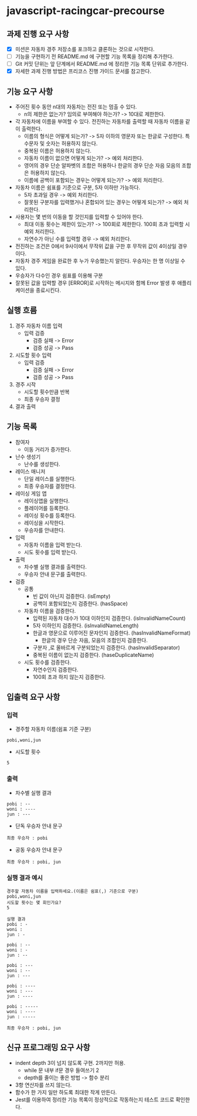 # javascript-racingcar-precourse

## 과제 진행 요구 사항

- [x] 미션은 자동차 경주 저장소를 포크하고 클론하는 것으로 시작한다.
- [ ] 기능을 구현하기 전 README.md 에 구현할 기능 목록을 정리해 추가한다.
- [ ] Git 커밋 단위는 앞 단계에서 README.md 에 정리한 기능 목록 단위로 추가한다.
- [x] 자세한 과제 진행 방법은 프리코스 진행 가이드 문서를 참고한다.

## 기능 요구 사항

- 주어진 횟수 동안 n대의 자동차는 전진 또는 멈출 수 있다.
    - n의 제한은 없는가? 임의로 부여해야 하는가? -> 10대로 제한한다.
- 각 자동차에 이름을 부여할 수 있다. 전진하는 자동차를 출력할 때 자동차 이름을 같이 출력한다.
    - 이름의 형식은 어떻게 되는가? -> 5자 이하의 영문자 또는 한글로 구성한다. 특수문자 및 숫자는 허용하지 않는다.
    - 중복된 이름은 허용하지 않는다.
    - 자동차 이름이 없으면 어떻게 되는가? -> 예외 처리한다.
    - 영어의 경우 단순 알파벳의 조합은 허용하나 한글의 경우 단순 자음 모음의 조합은 허용하지 않는다.
    - 이름에 공백이 포함되는 경우는 어떻게 되는가? -> 예외 처리한다.
- 자동차 이름은 쉼표를 기준으로 구분, 5자 이하만 가능하다.
    - 5자 초과일 경우 -> 예외 처리한다.
    - 잘못된 구분자를 입력했거나 혼합되어 있는 경우는 어떻게 되는가? -> 예외 처리한다.
- 사용자는 몇 번의 이동을 할 것인지를 입력할 수 있어야 한다.
    - 최대 이동 횟수는 제한이 있는가? -> 100회로 제한한다. 100회 초과 입력할 시 예외 처리한다.
    - 자연수가 아닌 수를 입력할 경우 -> 예외 처리한다.
- 전진하는 조건은 0에서 9사이에서 무작위 값을 구한 후 무작위 값이 4이상일 경우이다.
- 자동차 경주 게임을 완료한 후 누가 우승했는지 알린다. 우승자는 한 명 이상일 수 있다.
- 우승자가 다수인 경우 쉼표를 이용해 구분
- 잘못된 값을 입력할 경우 [ERROR]로 시작하는 메시지와 함께 Error 발생 후 애플리케이션을 종료시킨다.

## 실행 흐름

1. 경주 자동차 이름 입력
    - 입력 검증
        - 검증 실패 -> Error
        - 검증 성공 -> Pass
2. 시도할 횟수 입력
    - 입력 검증
        - 검증 실패 -> Error
        - 검증 성공 -> Pass
3. 경주 시작
    - 시도할 횟수만큼 반복
    - 최종 우승자 결정
4. 결과 출력

## 기능 목록

- 참여자
    - 이동 거리가 증가한다.
- 난수 생성기
    - 난수를 생성한다.
- 레이스 매니저
    - 단일 레이스를 실행한다.
    - 최종 우승자를 결정한다.
- 레이싱 게임 앱
    - 레이싱앱을 실행한다.
    - 플레이어를 등록한다.
    - 레이싱 횟수를 등록한다.
    - 레이싱을 시작한다.
    - 우승자를 안내한다.
- 입력
    - 자동차 이름을 입력 받는다.
    - 시도 횟수를 입력 받는다.
- 출력
    - 차수별 실행 결과를 출력한다.
    - 우승자 안내 문구를 출력한다.
- 검증
    - 공통
        - 빈 값이 아닌지 검증한다.                   (isEmpty)
        - 공백이 포함되었는지 검증한다.                (hasSpace)
    - 자동차 이름을 검증한다.
        - 입력된 자동차 대수가 10대 이하인지 검증한다.    (isInvalidNameCount)
        - 5자 이하인지 검증한다.                     (isInvalidNameLength)
        - 한글과 영문으로 이루어진 문자인지 검증한다.      (hasInvalidNameFormat)
            - 한글의 경우 단순 자음, 모음의 조합인지 검증한다.
        - 구분자 ,로 올바르게 구분되었는지 검증한다.      (hasInvalidSeparator)
        - 중복된 이름이 없는지 검증한다.               (haseDuplicateName)
    - 시도 횟수를 검증한다.
        - 자연수인지 검증한다.
        - 100회 초과 하지 않는지 검증한다.

## 입출력 요구 사항

### 입력

- 경주할 자동차 이름(쉼표 기준 구분)

```
pobi,woni,jun
```

- 시도할 횟수

```
5
```

### 출력

- 차수별 실행 결과

```
pobi : --
woni : ----
jun : ---
```

- 단독 우승자 안내 문구

```
최종 우승자 : pobi
```

- 공동 우승자 안내 문구

```
최종 우승자 : pobi, jun
```

### 실행 결과 예시

```
경주할 자동차 이름을 입력하세요.(이름은 쉼표(,) 기준으로 구분)
pobi,woni,jun
시도할 횟수는 몇 회인가요?
5

실행 결과
pobi : -
woni : 
jun : -

pobi : --
woni : -
jun : --

pobi : ---
woni : --
jun : ---

pobi : ----
woni : ---
jun : ----

pobi : -----
woni : ----
jun : -----

최종 우승자 : pobi, jun
```

## 신규 프로그래밍 요구 사항

- indent depth 3이 넘지 않도록 구현. 2까지만 허용.
    - while 문 내부 if문 경우 들여쓰기 2
    - depth를 줄이는 좋은 방법 -> 함수 분리
- 3항 연산자를 쓰지 않는다.
- 함수가 한 가지 일만 하도록 최대한 작게 만든다.
- Jest를 이용하여 정리한 기능 목록이 정상적으로 작동하는지 테스트 코드로 확인한다.
